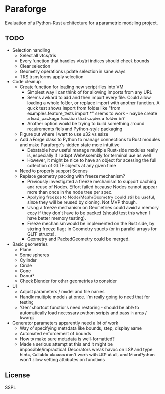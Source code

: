 # Paraforge

Evaluation of a Python-Rust architecture for a parametric modeling project.

## TODO

- Selection handling
  * Select all vtcs/tris
  * Every function that handles vtx/tri indices should check bounds
  * Clear selection
  * Geometry operations update selection in sane ways
  * TRS transforms apply selection
- Code cleanup
  * Create function for loading new script files into VM
    - Simplest way I can think of for allowing imports from any URL
    - Seems awkard to add and then import every file. Could allow loading a
      whole folder, or replace import with another function. A quick test shows
      import from folder like "from examples.feature_tests import *" seems to
      work - maybe create a load_package function that copies a folder in?
    - Another option would be trying to build something around requirements
      fiels and Python-style packaging
  * Figure out where I want to use u32 vs usize
  * Add a Forge class to Python to manage connections to Rust modules and
    make Paraforge's hidden state more intuitive
    - Debatable how useful manage multiple Rust-side modules really is,
      especially if I adopt WebAssembly for terminal use as well
    - However, it might be nice to have an object for acessing the full
      collection of GLTF objects at any given time
  * Need to properly support Scenes
  * Replace geometry packing with freeze mechanism?
    - Previously investigated a freeze mechanism to support caching and reuse of
      Nodes. Effort failed because Nodes cannot appear more than once in the
      node tree per spec.
    - Applying freezes to Node/Mesh/Geometry could still be useful, since they
      will be reused by cloning. Not MVP though.
    - Using a freeze mechanism on Geometries could avoid a memory copy if they
      don't have to be packed (should test this when I have better memory
      testing).
    - Freeze mechanism would be implemented on the Rust side, by storing freeze
      flags in Geometry structs (or in parallel arrays for GLTF structs).
    - Geometry and PackedGeometry could be merged.
- Basic geometries
  * Plane
  * Some spheres
  * Cylinder
  * Circle
  * Cone
  * Donut?
  * Check Blender for other geometries to consider
- UI
  * Adjust parameters / model and file names
  * Handle multiple models at once. I'm really going to need that for testing
  * 'Gen' shortcut functions need restoring - should be able to automatically
    load necessary python scripts and pass in args / kwargs
- Generator parameters apparently need a lot of work
  * Way of specifying metadata like bounds, step, display name
  * Automated enforcement of bounds
  * How to make sure metadata is well-formatted?
  * Made a serious attempt at this and it might be impossible/impractical.
    Decorators wreak havoc on LSP and type hints, Callable classes don't work
    with LSP at all, and MicroPython won't allow setting attributes on functions

## License

SSPL
